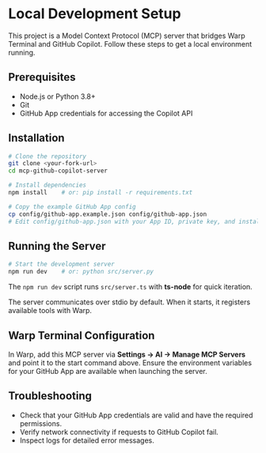 # Local Development Setup

This project is a Model Context Protocol (MCP) server that bridges Warp Terminal and GitHub Copilot. Follow these steps to get a local environment running.

## Prerequisites

- Node.js or Python 3.8+
- Git
- GitHub App credentials for accessing the Copilot API

## Installation

```bash
# Clone the repository
git clone <your-fork-url>
cd mcp-github-copilot-server

# Install dependencies
npm install    # or: pip install -r requirements.txt

# Copy the example GitHub App config
cp config/github-app.example.json config/github-app.json
# Edit config/github-app.json with your App ID, private key, and installation ID
```

## Running the Server

```bash
# Start the development server
npm run dev    # or: python src/server.py
```
The `npm run dev` script runs `src/server.ts` with **ts-node** for quick iteration.

The server communicates over stdio by default. When it starts, it registers available tools with Warp.

## Warp Terminal Configuration

In Warp, add this MCP server via **Settings → AI → Manage MCP Servers** and point it to the start command above. Ensure the environment variables for your GitHub App are available when launching the server.

## Troubleshooting

- Check that your GitHub App credentials are valid and have the required permissions.
- Verify network connectivity if requests to GitHub Copilot fail.
- Inspect logs for detailed error messages.

